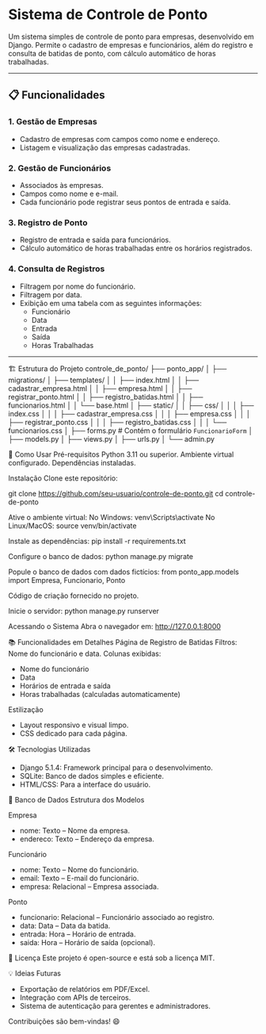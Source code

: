 # Sistema de Controle de Ponto

Um sistema simples de controle de ponto para empresas, desenvolvido em Django. Permite o cadastro de empresas e funcionários, além do registro e consulta de batidas de ponto, com cálculo automático de horas trabalhadas.

---

## 📋 Funcionalidades

### 1. Gestão de Empresas
- Cadastro de empresas com campos como nome e endereço.
- Listagem e visualização das empresas cadastradas.

### 2. Gestão de Funcionários
- Associados às empresas.
- Campos como nome e e-mail.
- Cada funcionário pode registrar seus pontos de entrada e saída.

### 3. Registro de Ponto
- Registro de entrada e saída para funcionários.
- Cálculo automático de horas trabalhadas entre os horários registrados.

### 4. Consulta de Registros
- Filtragem por nome do funcionário.
- Filtragem por data.
- Exibição em uma tabela com as seguintes informações:
  - Funcionário
  - Data
  - Entrada
  - Saída
  - Horas Trabalhadas

---

🏗️ Estrutura do Projeto
controle_de_ponto/
├── ponto_app/
│   ├── migrations/
│   ├── templates/
│   │   ├── index.html
│   │   ├── cadastrar_empresa.html
│   │   ├── empresa.html
│   │   ├── registrar_ponto.html
│   │   ├── registro_batidas.html
│   │   ├── funcionarios.html
│   │   └── base.html
│   ├── static/
│   │   ├── css/
│   │   │   ├── index.css
│   │   │   ├── cadastrar_empresa.css
│   │   │   ├── empresa.css
│   │   │   ├── registrar_ponto.css
│   │   │   ├── registro_batidas.css
│   │   │   └── funcionarios.css
│   ├── forms.py  # Contém o formulário `FuncionarioForm`
│   ├── models.py
│   ├── views.py
│   ├── urls.py
│   └── admin.py

🚀 Como Usar
Pré-requisitos Python 3.11 ou superior. Ambiente virtual configurado. Dependências instaladas.

Instalação
Clone este repositório:

git clone https://github.com/seu-usuario/controle-de-ponto.git
cd controle-de-ponto

Ative o ambiente virtual:
No Windows:
venv\Scripts\activate
No Linux/MacOS:
source venv/bin/activate

Instale as dependências:
pip install -r requirements.txt

Configure o banco de dados:
python manage.py migrate

Popule o banco de dados com dados fictícios:
from ponto_app.models import Empresa, Funcionario, Ponto

Código de criação fornecido no projeto.

Inicie o servidor:
python manage.py runserver

Acessando o Sistema
Abra o navegador em: http://127.0.0.1:8000

📚 Funcionalidades em Detalhes
Página de Registro de Batidas
Filtros: Nome do funcionário e data.
Colunas exibidas:
- Nome do funcionário
- Data
- Horários de entrada e saída
- Horas trabalhadas (calculadas automaticamente)

Estilização
- Layout responsivo e visual limpo.
- CSS dedicado para cada página.

🛠️ Tecnologias Utilizadas
- Django 5.1.4: Framework principal para o desenvolvimento.
- SQLite: Banco de dados simples e eficiente.
- HTML/CSS: Para a interface do usuário.

📂 Banco de Dados
Estrutura dos Modelos

Empresa
- nome: Texto – Nome da empresa.
- endereco: Texto – Endereço da empresa.

Funcionário
- nome: Texto – Nome do funcionário.
- email: Texto – E-mail do funcionário.
- empresa: Relacional – Empresa associada.

Ponto
- funcionario: Relacional – Funcionário associado ao registro.
- data: Data – Data da batida.
- entrada: Hora – Horário de entrada.
- saida: Hora – Horário de saída (opcional).

📄 Licença
Este projeto é open-source e está sob a licença MIT.

💡 Ideias Futuras
- Exportação de relatórios em PDF/Excel.
- Integração com APIs de terceiros.
- Sistema de autenticação para gerentes e administradores.

Contribuições são bem-vindas! 😄

